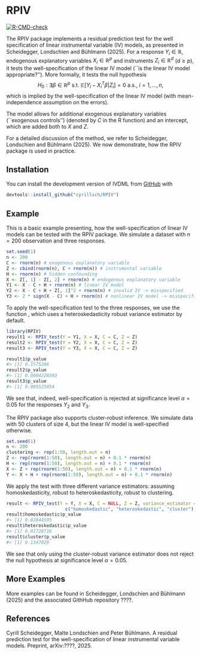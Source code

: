 
<!-- README.md is generated from README.Rmd. Please edit that file -->

# RPIV

<!-- badges: start -->

[![R-CMD-check](https://github.com/cyrillsch/RPIV/actions/workflows/R-CMD-check.yaml/badge.svg)](https://github.com/cyrillsch/RPIV/actions/workflows/R-CMD-check.yaml)
<!-- badges: end -->

The RPIV package implements a residual prediction test for the well
specification of linear instrumental variable (IV) models, as presented
in Scheidegger, Londschien and Bühlmann (2025). For a response
$Y_i\in \mathbb R$, endogenous explanatory variables
$X_i\in \mathbb R^p$ and instruments $Z_i\in \mathbb R^d$ ($d\geq p$),
it tests the well-specification of the linear IV model (\`\`is the
linear IV model appropriate?’’). More formally, it tests the null
hypothesis
$$H_0: \exists \beta\in \mathbb R^p\text{ s.t. } \mathbb E[Y_i - X_i^T\beta|Z_i] = 0 \text{ a.s., } i =1,\ldots, n,$$
which is implied by the well-specification of the linear IV model (with
mean-independence assumption on the errors).

The model allows for additional exogenous explanatory variables
(\`\`exogenous controls’’) (denoted by $C$ in the R function) and an
intercept, which are added both to $X$ and $Z$.

For a detailed discussion of the method, we refer to Scheidegger,
Londschien and Bühlmann (2025). We now demonstrate, how the RPIV package
is used in practice.

## Installation

You can install the development version of IVDML from
[GitHub](https://github.com/) with

``` r
devtools::install_github("cyrillsch/RPIV")
```

## Example

This is a basic example presenting, how the well-specification of linear
IV models can be tested with the RPIV package. We simulate a dataset
with $n = 200$ observation and three responses.

``` r
set.seed(1)
n <- 200
C <- rnorm(n) # exogenous explanatory variable
Z <- cbind(rnorm(n), C + rnorm(n)) # instrumental variable
H <- rnorm(n) # hidden confounding
X <- Z[, 1] - Z[, 2] + rnorm(n) # endogenous explanatory variable
Y1 <- X - C + H + rnorm(n) # linear IV model
Y2 <- X - C + H + Z[, 1]^2 + rnorm(n) # invalid IV -> misspecified
Y3 <- 2 * sign(X - C) + H + rnorm(n) # nonlinear IV model -> misspecified
```

To apply the well-specification test to the three responses, we use the
function , which uses a heteroskedasticity robust variance estimator by
default.

``` r
library(RPIV)
result1 <- RPIV_test(Y = Y1, X = X, C = C, Z = Z)
result2 <- RPIV_test(Y = Y2, X = X, C = C, Z = Z)
result3 <- RPIV_test(Y = Y3, X = X, C = C, Z = Z)

result1$p_value
#> [1] 0.1575286
result2$p_value
#> [1] 0.0004228503
result3$p_value
#> [1] 0.005525054
```

We see that, indeed, well-specification is rejected at significance
level $\alpha = 0.05$ for the responses $Y_2$ and $Y_3$.

The RPIV package also supports cluster-robust inference. We simulate
data with 50 clusters of size 4, but the linear IV model is
well-specified otherwise.

``` r
set.seed(1)
n <- 200
clustering <- rep(1:50, length.out = n)
Z <- rep(rnorm(1:50), length.out = n) + 0.1 * rnorm(n)
H <- rep(rnorm(1:50), length.out = n) + 0.1 * rnorm(n)
X <- Z + rep(rnorm(1:50), length.out = n) + 0.1 * rnorm(n)
Y <- X + H + rep(rnorm(1:50), length.out = n) + 0.1 * rnorm(n)
```

We apply the test with three different variance estimators: assuming
homoskedasticity, robust to heteroskedasticity, robust to clustering.

``` r
result <- RPIV_test(Y = Y, X = X, C = NULL, Z = Z, variance_estimator = 
                      c("homoskedastic", "heteroskedastic", "cluster"), clustering = clustering)
result$homoskedastic$p_value
#> [1] 0.02844595
result$heteroskedastic$p_value
#> [1] 0.01728716
result$cluster$p_value
#> [1] 0.1347029
```

We see that only using the cluster-robust variance estimator does not
reject the null hypothesis at significance level $\alpha = 0.05$.

## More Examples

More examples can be found in Scheidegger, Londschien and Bühlmann
(2025) and the associated GithHub repository ????.

## References

Cyrill Scheidegger, Malte Londschien and Peter Bühlmann. A residual
prediction test for the well-specification of linear instrumental
variable models. Preprint, arXiv:????, 2025.
